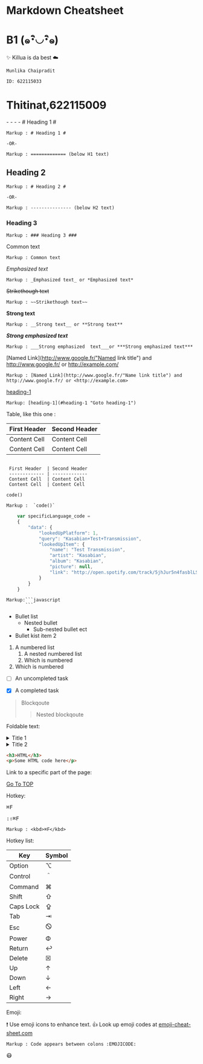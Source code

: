 Markdown Cheatsheet<a name="TOP"></a>
===================

# B1 (๑･ิ◡･ิ๑) #
:sparkles: Killua is da best :cloud:
```
Munlika Chaipradit

ID: 622115033
```

<h1>Thitinat,622115009</h1>
- - - - 
# Heading 1 #

    Markup : # Heading 1 #

    -OR-

    Markup : ============= (below H1 text)

## Heading 2 ##

    Markup : # Heading 2 #

    -OR-

    Markup : --------------- (below H2 text)

### Heading 3 ###

    Markup : ### Heading 3 ###

Common text

    Markup : Common text

_Emphasized text_

    Markup : _Emphasized text_ or *Emphasized text*

~~Strikethough text~~

    Markup : ~~Strikethough text~~

__Strong text__

    Markup : __Strong text__ or **Strong text**

___Strong emphasized  text___

    Markup : ___Strong emphasized  text___or ***Strong emphasized text***

[Named Link](http://www.google.fr/"Named link title") and http://www.google.fr/
or <http://example.com/>

    Markup : [Named Link](http://www.google.fr/"Name link title") and
    http://www.google.fr/ or <http://example.com>

[heading-1](#heading-1 "Goto heading-1")

    Markup: [heading-1](#heading-1 "Goto heading-1")

 Table, like this one :

 First Header  | Second Header
 ------------- | -------------
 Content Cell  | Content Cell
 Content Cell  | Content Cell


```

 First Header  | Second Header
 ------------- | -------------
 Content Cell  | Content Cell
 Content Cell  | Content Cell

```


`code()`


    Markup :  `code()`


```javascript
    var specificLanguage_code =
    {
        "data": {
            "lookedUpPlatform": 1,
            "query": "Kasabian+Test+Transmission",
            "lookedUpItem": {
                "name": "Test Transmission",
                "artist": "Kasabian",
                "album": "Kasabian",
                "picture": null,
                "link": "http://open.spotify.com/track/5jhJur5n4fasblLSCOcrTp"
            }
        }
    }
```


    Markup:```javascript
           ```

* Bullet list
    * Nested bullet
        * Sub-nested bullet ect
* Bullet kist item 2
1. A numbered list
    1. A nested numbered list
    2. Which is numbered
2. Which is numbered


- [ ] An uncompleted task
- [x] A completed task


> Blockqoute
>> Nested blockqoute

Foldable text:

<details>
    <summary>Title 1</summary>
    <p>Content 1 Content 1 Content 1 Content 1 Content 1</p>
</details>
<details>
    <summary>Title 2</summary>
    <p>Content 2 Content 2 Content 2 Content 2 Content 2</p>
</details>


```html
<h3>HTML</h3>
<p>Some HTML code here</p>
```


Link to a specific part of the page:

[Go To TOP](#TOP)

Hotkey:

<kbd>⌘F</kbd>

<kbd>:⇧⌘F</kbd>

    Markup : <kbd>⌘F</kbd>

Hotkey list:

| Key | Symbol |
| --- | --- |
| Option | ⌥ |
| Control | ＾ |
| Command | ⌘ |
| Shift | ⇧ |
| Caps Lock | ⇪ |
| Tab | ⇥ |
| Esc | 🛇 |
| Power | Φ |
| Return | ↩ |
| Delete | ☒ |
| Up | ↑ |
| Down | ↓ |
| Left | ← |
| Right | → |

Emoji:


:exclamation: Use emoji icons to enhance text. :+1: Look up emoji codes at 
[emoji-cheat-sheet.com](http://emoji-cheat-sheet.com/)


    Markup : Code appears between colons :EMOJICODE:

:mask:






















